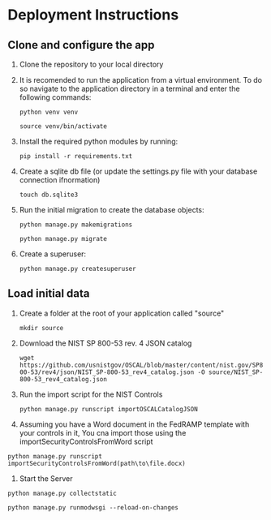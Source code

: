 # Deployment Instructions
## Clone and configure the app
1. Clone the repository to your local directory
1. It is recomended to run the application from a virtual environment. To do so navigate to the application directory in a terminal and enter the following commands:

    `python venv venv`
     
    `source venv/bin/activate`
1. Install the required python modules by running:
    
    `pip install -r requirements.txt`
1. Create a sqlite db file (or update the settings.py file with your database connection ifnormation)
    
    `touch db.sqlite3`
 1. Run the initial migration to create the database objects:
    
    `python manage.py makemigrations`
    
    `python manage.py migrate`
 1. Create a superuser:
 
    `python manage.py createsuperuser`
 ## Load initial data
 1. Create a folder at the root of your application called "source"
    
    `mkdir source`
 1. Download the NIST SP 800-53 rev. 4 JSON catalog
 
    `wget https://github.com/usnistgov/OSCAL/blob/master/content/nist.gov/SP800-53/rev4/json/NIST_SP-800-53_rev4_catalog.json -O source/NIST_SP-800-53_rev4_catalog.json`
 1. Run the import script for the NIST Controls
    
    `python manage.py runscript importOSCALCatalogJSON`
 
 1. Assuming you have a Word document in the FedRAMP template with your controls in it, You cna import those using the importSecurityControlsFromWord script
 
 `python manage.py runscript importSecurityControlsFromWord(path\to\file.docx)`
 
 1. Start the Server

`python manage.py collectstatic`

`python manage.py runmodwsgi --reload-on-changes`